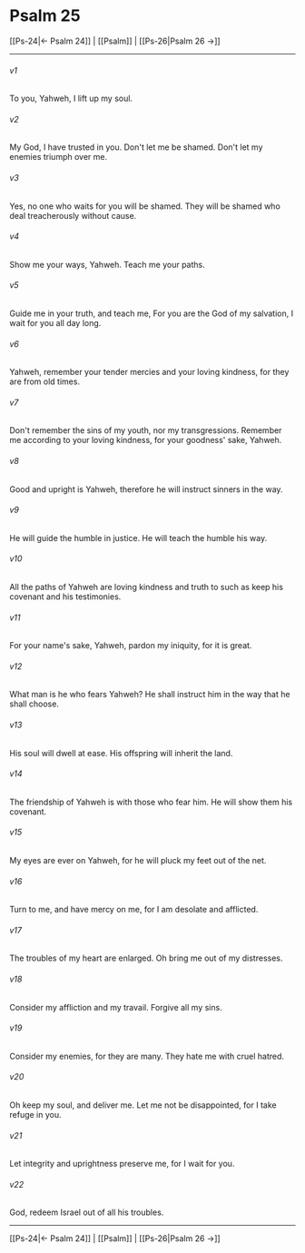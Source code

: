 # Psalm 25

[[Ps-24|← Psalm 24]] | [[Psalm]] | [[Ps-26|Psalm 26 →]]
***



###### v1 
To you, Yahweh, I lift up my soul. 

###### v2 
My God, I have trusted in you. Don't let me be shamed. Don't let my enemies triumph over me. 

###### v3 
Yes, no one who waits for you will be shamed. They will be shamed who deal treacherously without cause. 

###### v4 
Show me your ways, Yahweh. Teach me your paths. 

###### v5 
Guide me in your truth, and teach me, For you are the God of my salvation, I wait for you all day long. 

###### v6 
Yahweh, remember your tender mercies and your loving kindness, for they are from old times. 

###### v7 
Don't remember the sins of my youth, nor my transgressions. Remember me according to your loving kindness, for your goodness' sake, Yahweh. 

###### v8 
Good and upright is Yahweh, therefore he will instruct sinners in the way. 

###### v9 
He will guide the humble in justice. He will teach the humble his way. 

###### v10 
All the paths of Yahweh are loving kindness and truth to such as keep his covenant and his testimonies. 

###### v11 
For your name's sake, Yahweh, pardon my iniquity, for it is great. 

###### v12 
What man is he who fears Yahweh? He shall instruct him in the way that he shall choose. 

###### v13 
His soul will dwell at ease. His offspring will inherit the land. 

###### v14 
The friendship of Yahweh is with those who fear him. He will show them his covenant. 

###### v15 
My eyes are ever on Yahweh, for he will pluck my feet out of the net. 

###### v16 
Turn to me, and have mercy on me, for I am desolate and afflicted. 

###### v17 
The troubles of my heart are enlarged. Oh bring me out of my distresses. 

###### v18 
Consider my affliction and my travail. Forgive all my sins. 

###### v19 
Consider my enemies, for they are many. They hate me with cruel hatred. 

###### v20 
Oh keep my soul, and deliver me. Let me not be disappointed, for I take refuge in you. 

###### v21 
Let integrity and uprightness preserve me, for I wait for you. 

###### v22 
God, redeem Israel out of all his troubles.

***
[[Ps-24|← Psalm 24]] | [[Psalm]] | [[Ps-26|Psalm 26 →]]

